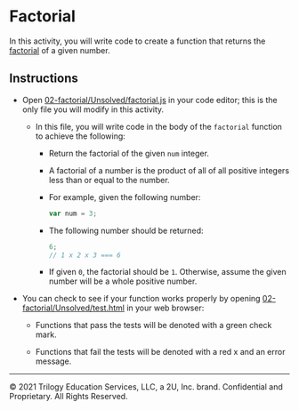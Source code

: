 # Factorial

In this activity, you will write code to create a function that returns the [factorial](https://en.wikipedia.org/wiki/Factorial) of a given number.

## Instructions

- Open [02-factorial/Unsolved/factorial.js](Unsolved/factorial.js) in your code editor; this is the only file you will modify in this activity.

  - In this file, you will write code in the body of the `factorial` function to achieve the following:

    - Return the factorial of the given `num` integer.

    - A factorial of a number is the product of all of all positive integers less than or equal to the number.

    - For example, given the following number:

      ```js
      var num = 3;
      ```

    - The following number should be returned:

      ```js
      6;
      // 1 x 2 x 3 === 6
      ```

    - If given `0`, the factorial should be `1`. Otherwise, assume the given number will be a whole positive number.

- You can check to see if your function works properly by opening [02-factorial/Unsolved/test.html](Unsolved/test.html) in your web browser:

  - Functions that pass the tests will be denoted with a green check mark.

  - Functions that fail the tests will be denoted with a red x and an error message.

---
© 2021 Trilogy Education Services, LLC, a 2U, Inc. brand. Confidential and Proprietary. All Rights Reserved.
